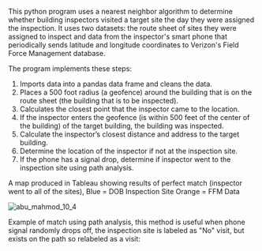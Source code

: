 
This python program uses a nearest neighbor algorithm to determine whether building inspectors visited a target site the day they were assigned the inspection. It uses two datasets: the route sheet of sites they were assigned to inspect and data from the inspector's smart phone that periodically sends latitude and longitude coordinates to Verizon's Field Force Management database.

The program implements these steps:
  1. Imports data into a pandas data frame and cleans the data.
  2. Places a 500 foot radius (a geofence) around the building that is on the route sheet (the building that is to be inspected).
  3. Calculates the closest point that the inspector came to the location.
  4. If the inspector enters the geofence (is within 500 feet of the center of the building) of the target building, the building was   inspected.
  5. Calculate the inspector’s closest distance and address to the target building.
  6. Determine the location of the inspector if not at the inspection site.
  7. If the phone has a signal drop, determine if inspector went to the inspection site using path analysis.
  
  
A map produced in Tableau showing results of perfect match (inspector went to all of the sites),
Blue = DOB Inspection Site
Orange = FFM Data

  
![abu_mahmod_10_4](https://user-images.githubusercontent.com/11237613/33667894-273ca51c-da6c-11e7-9cb5-3623229c7fbc.png)

Example of match using path analysis, this method is useful when phone signal randomly drops off,  the inspection site is labeled as "No" visit, but exists on the path so relabeled as a visit:

